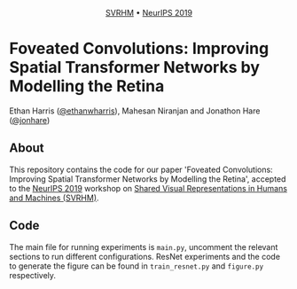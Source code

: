 <p align="center">
  <a href="https://www.svrhm2019.com/">SVRHM</a> •
  <a href="https://neurips.cc/Conferences/2019/Schedule?showEvent=13196">NeurIPS 2019</a>
</p>

# Foveated Convolutions: Improving Spatial Transformer Networks by Modelling the Retina

Ethan Harris ([@ethanwharris](https://github.com/ethanwharris)), Mahesan Niranjan and Jonathon Hare ([@jonhare](https://github.com/jonhare))

## About

This repository contains the code for our paper 'Foveated Convolutions: Improving Spatial Transformer Networks by Modelling the Retina', accepted to the [NeurIPS 2019](https://neurips.cc/) workshop on [Shared Visual Representations in Humans and Machines (SVRHM)](https://www.svrhm2019.com/).

## Code

The main file for running experiments is `main.py`, uncomment the relevant sections to run different configurations.
ResNet experiments and the code to generate the figure can be found in `train_resnet.py` and `figure.py` respectively.